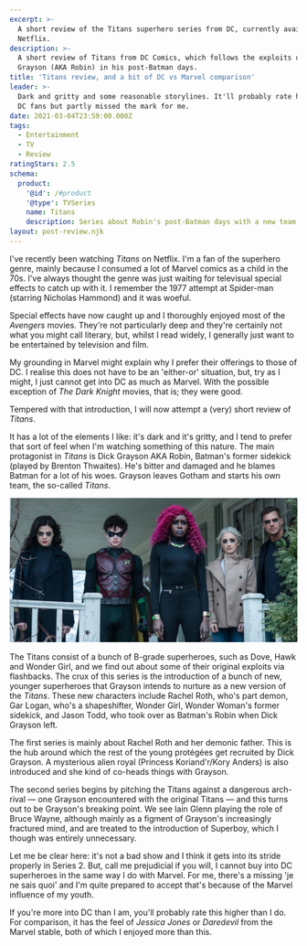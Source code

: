 ```yaml
---
excerpt: >-
  A short review of the Titans superhero series from DC, currently available via
  Netflix.
description: >-
  A short review of Titans from DC Comics, which follows the exploits of Dick
  Grayson (AKA Robin) in his post-Batman days.
title: 'Titans review, and a bit of DC vs Marvel comparison'
leader: >-
  Dark and gritty and some reasonable storylines. It'll probably rate higher for
  DC fans but partly missed the mark for me.
date: 2021-03-04T23:59:00.000Z
tags:
  - Entertainment
  - TV
  - Review
ratingStars: 2.5
schema:
  product:
    '@id': /#product
    '@type': TVSeries
    name: Titans
    description: Series about Robin's post-Batman days with a new team of superheroes.
layout: post-review.njk
---
```

 
 
I've recently been watching *Titans* on Netflix. I'm a fan of the superhero genre, mainly because I consumed a lot of Marvel comics as a child in the 70s. I've always thought the genre was just waiting for televisual special effects to catch up with it. I remember the 1977 attempt at Spider-man (starring Nicholas Hammond) and it was woeful.

Special effects have now caught up and I thoroughly enjoyed most of the *Avengers* movies. They're not particularly deep and they're certainly not what you might call literary, but, whilst I read widely, I generally just want to be entertained by television and film.

My grounding in Marvel might explain why I prefer their offerings to those of DC. I realise this does not have to be an 'either-or' situation, but, try as I might, I just cannot get into DC as much as Marvel. With the possible exception of *The Dark Knight* movies, that is; they were good.

Tempered with that introduction, I will now attempt a (very) short review of *Titans*.

It has a lot of the elements I like: it's dark and it's gritty, and I tend to prefer that sort of feel when I'm watching something of this nature. The main protagonist in *Titans* is Dick Grayson AKA Robin, Batman's former sidekick (played by Brenton Thwaites). He's bitter and damaged and he blames Batman for a lot of his woes. Grayson leaves Gotham and starts his own team, the so-called *Titans*.

![Still from the Titans series by DC comics.](/assets/images/posts/2021/03/2021-03-04-titans-series.jpg "@itemprop=image")

The Titans consist of a bunch of B-grade superheroes, such as Dove, Hawk and Wonder Girl, and we find out about some of their original exploits via flashbacks. The crux of this series is the introduction of a bunch of new, younger superheroes that Grayson intends to nurture as a new version of the *Titans*. These new characters include Rachel Roth, who's part demon, Gar Logan, who's a shapeshifter, Wonder Girl, Wonder Woman's former sidekick, and Jason Todd, who took over as Batman's Robin when Dick Grayson left.

The first series is mainly about Rachel Roth and her demonic father. This is the hub around which the rest of the young protégées get recruited by Dick Grayson. A mysterious alien royal (Princess Koriand'r/Kory Anders) is also introduced and she kind of co-heads things with Grayson.

The second series begins by pitching the Titans against a dangerous arch-rival — one Grayson encountered with the original Titans — and this turns out to be Grayson's breaking point. We see Iain Glenn playing the role of Bruce Wayne, although mainly as a figment of Grayson's increasingly fractured mind, and are treated to the introduction of Superboy, which I though was entirely unnecessary.

Let me be clear here: it's not a bad show and I think it gets into its stride properly in Series 2. But, call me prejudicial if you will, I cannot buy into DC superheroes in the same way I do with Marvel. For me, there's a missing 'je ne sais quoi' and I'm quite prepared to accept that's because of the Marvel influence of my youth.

If you're more into DC than I am, you'll probably rate this higher than I do. For comparison, it has the feel of *Jessica Jones* or *Daredevil* from the Marvel stable, both of which I enjoyed more than this.

 

